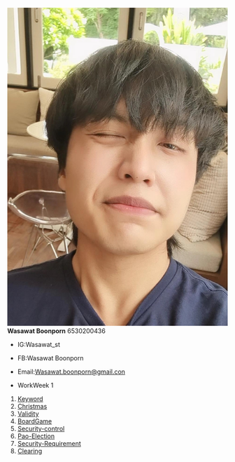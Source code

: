 ![image](Img/IMG_20240621_131036_477.jpg)
**Wasawat Boonporn** 6530200436


- IG:Wasawat_st
- FB:Wasawat Boonporn
- Email:Wasawat.boonporn@gmail.con

- WorkWeek 1
 1. [Keyword](clearing.md)
 1. [Christmas](Christmas.md)
 1. [Validity](validity.md)
 1. [BoardGame](boardgame.md)
 1. [Security-control](security-control.md)
 1. [Pao-Election](pao-election.md)
 1. [Security-Requirement](security-requirement.md)
 1. [Clearing](clearing.md)
